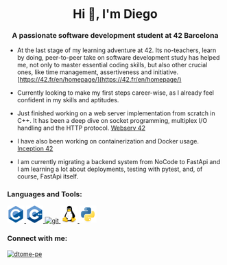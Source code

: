 <h1 align="center">Hi 👋, I'm Diego</h1>
<h3 align="center">A passionate software development student at 42 Barcelona</h3>

- At the last stage of my learning adventure at 42. Its no-teachers, learn by doing, peer-to-peer take on software development study has helped me, not only to master essential coding skills, but also other crucial ones, like time management, assertiveness and initiative.  [https://42.fr/en/homepage/](https://42.fr/en/homepage/)

- Currently looking to make my first steps career-wise, as I already feel confident in my skills and aptitudes.

- Just finished working on a web server implementation from scratch in C++. It has been a deep dive on socket programming, multiplex I/O handling and the HTTP protocol. [Webserv 42](https://github.com/dtome-pe/webserv)

- I have also been working on containerization and Docker usage. [Inception 42](https://github.com/dtome-pe/inception)

- I am currently migrating a backend system from NoCode to FastApi and I am learning a lot about deployments, testing with pytest, and, of course, FastApi itself.

<h3 align="left">Languages and Tools:</h3>
<p align="left"> <a href="https://www.cprogramming.com/" target="_blank" rel="noreferrer"> <img src="https://raw.githubusercontent.com/devicons/devicon/master/icons/c/c-original.svg" alt="c" width="40" height="40"/> </a> <a href="https://www.w3schools.com/cpp/" target="_blank" rel="noreferrer"> <img src="https://raw.githubusercontent.com/devicons/devicon/master/icons/cplusplus/cplusplus-original.svg" alt="cplusplus" width="40" height="40"/> </a> <a href="https://git-scm.com/" target="_blank" rel="noreferrer"> <img src="https://www.vectorlogo.zone/logos/git-scm/git-scm-icon.svg" alt="git" width="40" height="40"/> </a> <a href="https://www.linux.org/" target="_blank" rel="noreferrer"> <img src="https://raw.githubusercontent.com/devicons/devicon/master/icons/linux/linux-original.svg" alt="linux" width="40" height="40"/> </a> <a href="https://www.python.org" target="_blank" rel="noreferrer"> <img src="https://raw.githubusercontent.com/devicons/devicon/master/icons/python/python-original.svg" alt="python" width="40" height="40"/> </a> </p>

<h3 align="left">Connect with me:</h3>
<p align="left">
<a href="https://linkedin.com/in/dtome-pe" target="blank"><img align="center" src="https://raw.githubusercontent.com/rahuldkjain/github-profile-readme-generator/master/src/images/icons/Social/linked-in-alt.svg" alt="dtome-pe" height="30" width="40" /></a>
</p>
